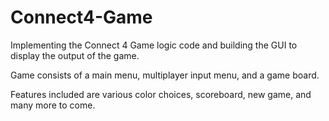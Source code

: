 # Connect4-Game

Implementing the Connect 4 Game logic code and building the GUI to display the output of the game.

Game consists of a main menu, multiplayer input menu, and a game board.

Features included are various color choices, scoreboard, new game, and many more to come.